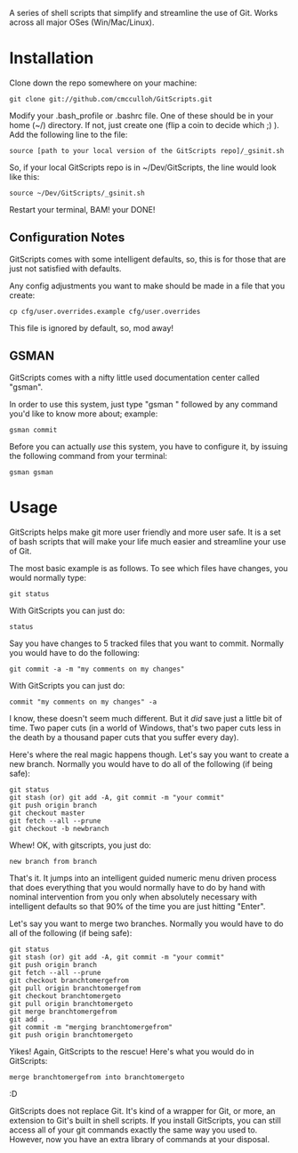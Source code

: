 A series of shell scripts that simplify and streamline the use of Git. Works across all major OSes (Win/Mac/Linux).

# Installation

Clone down the repo somewhere on your machine:

    git clone git://github.com/cmcculloh/GitScripts.git

Modify your .bash_profile or .bashrc file. One of these should be in your home (~/) directory. If not, just create one (flip a coin to decide which ;) ). Add the following line to the file:

	source [path to your local version of the GitScripts repo]/_gsinit.sh

So, if your local GitScripts repo is in ~/Dev/GitScripts, the line would look like this:

	source ~/Dev/GitScripts/_gsinit.sh

Restart your terminal, BAM! your DONE!


## Configuration Notes

GitScripts comes with some intelligent defaults, so, this is for those that are just not satisfied with defaults.

Any config adjustments you want to make should be made in a file that you create:

    cp cfg/user.overrides.example cfg/user.overrides

This file is ignored by default, so, mod away!



## GSMAN

GitScripts comes with a nifty little used documentation center called "gsman".

In order to use this system, just type "gsman " followed by any command you'd like to know more about; example:

    gsman commit

Before you can actually *use* this system, you have to configure it, by issuing the following command from your terminal:

    gsman gsman



# Usage

GitScripts helps make git more user friendly and more user safe. It is a set of bash scripts that will make your life much easier and streamline your use of Git.

The most basic example is as follows. To see which files have changes, you would normally type:

    git status

With GitScripts you can just do:

	status


Say you have changes to 5 tracked files that you want to commit. Normally you would have to do the following:

	git commit -a -m "my comments on my changes"

With GitScripts you can just do:

	commit "my comments on my changes" -a


I know, these doesn't seem much different. But it *did* save just a little bit of time. Two paper cuts (in a world of Windows, that's two paper cuts less in the death by a thousand paper cuts that you suffer every day).


Here's where the real magic happens though. Let's say you want to create a new branch. Normally you would have to do all of the following (if being safe):

	git status
	git stash (or) git add -A, git commit -m "your commit"
	git push origin branch
	git checkout master
	git fetch --all --prune
	git checkout -b newbranch


Whew! OK, with gitscripts, you just do:

	new branch from branch


That's it. It jumps into an intelligent guided numeric menu driven process that does everything that you would normally have to do by hand with nominal intervention from you only when absolutely necessary with intelligent defaults so that 90% of the time you are just hitting "Enter".


Let's say you want to merge two branches. Normally you would have to do all of the following (if being safe):

	git status
	git stash (or) git add -A, git commit -m "your commit"
	git push origin branch
	git fetch --all --prune
	git checkout branchtomergefrom
	git pull origin branchtomergefrom
	git checkout branchtomergeto
	git pull origin branchtomergeto
	git merge branchtomergefrom
	git add .
	git commit -m "merging branchtomergefrom"
	git push origin branchtomergeto

Yikes! Again, GitScripts to the rescue! Here's what you would do in GitScripts:

	merge branchtomergefrom into branchtomergeto


:D

GitScripts does not replace Git. It's kind of a wrapper for Git, or more, an extension to Git's built in shell scripts. If you install GitScripts, you can still access all of your git commands exactly the same way you used to. However, now you have an extra library of commands at your disposal.
